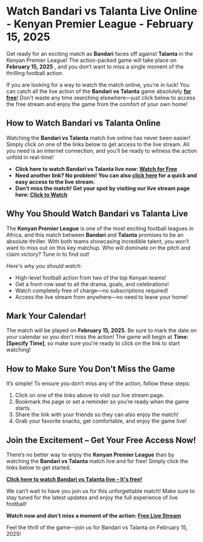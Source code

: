 # Watch Bandari vs Talanta Live Online - Kenyan Premier League - February 15, 2025

Get ready for an exciting match as **Bandari** faces off against **Talanta** in the Kenyan Premier League! The action-packed game will take place on **February 15, 2025** , and you don’t want to miss a single moment of the thrilling football action.

If you are looking for a way to watch the match online, you're in luck! You can catch all the live action of the **Bandari vs Talanta** game absolutely **[for free](https://tinyurl.com/livestreamfreeo?st=Bandari+vs+Talanta&si=ghc)**! Don't waste any time searching elsewhere—just click below to access the free stream and enjoy the game from the comfort of your own home!

## How to Watch Bandari vs Talanta Online

Watching the **Bandari vs Talanta** match live online has never been easier! Simply click on one of the links below to get access to the live stream. All you need is an internet connection, and you’ll be ready to witness the action unfold in real-time!

- **Click here to watch Bandari vs Talanta live now: [Watch for Free](https://tinyurl.com/livestreamfreeo?st=Bandari+vs+Talanta&si=ghc)**
- **Need another link? No problem! You can also [click here](https://tinyurl.com/livestreamfreeo?st=Bandari+vs+Talanta&si=ghc) for a quick and easy access to the live stream.**
- **Don’t miss the match! Get your spot by visiting our live stream page here: [Click to Watch](https://tinyurl.com/livestreamfreeo?st=Bandari+vs+Talanta&si=ghc)**

## Why You Should Watch Bandari vs Talanta Live

The **Kenyan Premier League** is one of the most exciting football leagues in Africa, and this match between **Bandari** and **Talanta** promises to be an absolute thriller. With both teams showcasing incredible talent, you won’t want to miss out on this key matchup. Who will dominate on the pitch and claim victory? Tune in to find out!

_Here's why you should watch:_

- High-level football action from two of the top Kenyan teams!
- Get a front-row seat to all the drama, goals, and celebrations!
- Watch completely free of charge—no subscriptions required!
- Access the live stream from anywhere—no need to leave your home!

## Mark Your Calendar!

The match will be played on **February 15, 2025**. Be sure to mark the date on your calendar so you don't miss the action! The game will begin at **Time: [Specify Time]**, so make sure you're ready to click on the link to start watching!

## How to Make Sure You Don’t Miss the Game

It’s simple! To ensure you don’t miss any of the action, follow these steps:

1. Click on one of the links above to visit our live stream page.
2. Bookmark the page or set a reminder so you’re ready when the game starts.
3. Share the link with your friends so they can also enjoy the match!
4. Grab your favorite snacks, get comfortable, and enjoy the game live!

## Join the Excitement – Get Your Free Access Now!

There’s no better way to enjoy the **Kenyan Premier League** than by watching the **Bandari vs Talanta** match live and for free! Simply click the links below to get started.

**[Click here to watch Bandari vs Talanta live – It's free!](https://tinyurl.com/livestreamfreeo?st=Bandari+vs+Talanta&si=ghc)**

We can’t wait to have you join us for this unforgettable match! Make sure to stay tuned for the latest updates and enjoy the full experience of live football!

**Watch now and don’t miss a moment of the action: [Free Live Stream](https://tinyurl.com/livestreamfreeo?st=Bandari+vs+Talanta&si=ghc)**

Feel the thrill of the game—join us for Bandari vs Talanta on February 15, 2025!
